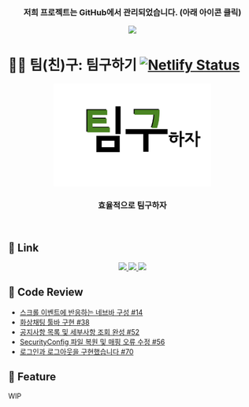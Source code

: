 <div align=center>
  <h3>저희 프로젝트는 GitHub에서 관리되었습니다. (아래 아이콘 클릭)</h3>
	<a href="https://github.com/team-gu/service/pulls?q=is%3Apr+">
		<img src="http://mne.tools/mne-bids/assets/GitHub.png" height="100px">
	</a>
</div>

# 🤼‍♂️ 팀(친)구: 팀구하기 [![Netlify Status](https://api.netlify.com/api/v1/badges/10fbd5a5-b7d9-486a-af29-1670e61ffbb5/deploy-status)](https://nifty-jepsen-f8bdc1.netlify.app/)

<div align=center>
  <img src="FE/public/logo.png" width="320px">
  <h3>효율적으로 팀구하자</h3>
</div>
<br/>

## 🧷 Link

<div align=center>
	<a href="https://github.com/team-gu/service/pulls?q=is%3Apr+">
		<img src="http://mne.tools/mne-bids/assets/GitHub.png" height="50px">
	</a>
		<a href="https://team-gu.github.io/service/develop/">
		<img src="https://res.cloudinary.com/practicaldev/image/fetch/s--A-93deMc--/c_imagga_scale,f_auto,fl_progressive,h_420,q_auto,w_1000/https://dev-to-uploads.s3.amazonaws.com/uploads/articles/or34romslob844gmmv90.png" height="50px">
	</a>
		<a href="http://i5a202.p.ssafy.io:8080/swagger-ui/#/">
		<img src="https://s3-us-west-2.amazonaws.com/assertible/integrations/swagger-logo-horizontal.jpeg" height="50px">
	</a>
</div>

## 📝 Code Review

- [스크롤 이벤트에 반응하는 네브바 구성 #14](https://github.com/team-gu/service/pull/14)
- [화상채팅 툴바 구현 #38](https://github.com/team-gu/service/pull/38)
- [공지사항 목록 및 세부사항 조회 완성 #52](https://github.com/team-gu/service/pull/52)
- [SecurityConfig 파일 복원 및 매핑 오류 수정 #56](https://github.com/team-gu/service/pull/56)
- [로그인과 로그아웃을 구현했습니다 #70](https://github.com/team-gu/service/pull/70)

## 🚀 Feature

WIP
